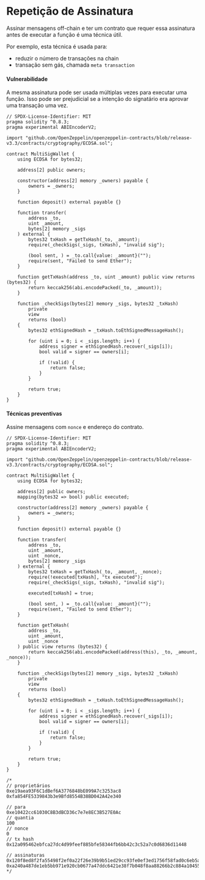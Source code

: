 # Repetição de Assinatura

Assinar mensagens off-chain e ter um contrato que requer essa assinatura antes de executar a função é uma técnica útil.

Por exemplo, esta técnica é usada para:

* reduzir o número de transações na  chain
* transação sem gás, chamada `meta transaction`

#### Vulnerabilidade <a href="#vulnerability" id="vulnerability"></a>

A mesma assinatura pode ser usada múltiplas vezes para executar uma função. Isso pode ser prejudicial se a intenção do signatário era aprovar uma transação uma vez.

```solidity
// SPDX-License-Identifier: MIT
pragma solidity ^0.8.3;
pragma experimental ABIEncoderV2;

import "github.com/OpenZeppelin/openzeppelin-contracts/blob/release-v3.3/contracts/cryptography/ECDSA.sol";

contract MultiSigWallet {
    using ECDSA for bytes32;

    address[2] public owners;

    constructor(address[2] memory _owners) payable {
        owners = _owners;
    }

    function deposit() external payable {}

    function transfer(
        address _to,
        uint _amount,
        bytes[2] memory _sigs
    ) external {
        bytes32 txHash = getTxHash(_to, _amount);
        require(_checkSigs(_sigs, txHash), "invalid sig");

        (bool sent, ) = _to.call{value: _amount}("");
        require(sent, "Failed to send Ether");
    }

    function getTxHash(address _to, uint _amount) public view returns (bytes32) {
        return keccak256(abi.encodePacked(_to, _amount));
    }

    function _checkSigs(bytes[2] memory _sigs, bytes32 _txHash)
        private
        view
        returns (bool)
    {
        bytes32 ethSignedHash = _txHash.toEthSignedMessageHash();

        for (uint i = 0; i < _sigs.length; i++) {
            address signer = ethSignedHash.recover(_sigs[i]);
            bool valid = signer == owners[i];

            if (!valid) {
                return false;
            }
        }

        return true;
    }
}
```

#### Técnicas preventivas <a href="#preventative-techniques" id="preventative-techniques"></a>

Assine mensagens com `nonce` e endereço do contrato.

```solidity
// SPDX-License-Identifier: MIT
pragma solidity ^0.8.3;
pragma experimental ABIEncoderV2;

import "github.com/OpenZeppelin/openzeppelin-contracts/blob/release-v3.3/contracts/cryptography/ECDSA.sol";

contract MultiSigWallet {
    using ECDSA for bytes32;

    address[2] public owners;
    mapping(bytes32 => bool) public executed;

    constructor(address[2] memory _owners) payable {
        owners = _owners;
    }

    function deposit() external payable {}

    function transfer(
        address _to,
        uint _amount,
        uint _nonce,
        bytes[2] memory _sigs
    ) external {
        bytes32 txHash = getTxHash(_to, _amount, _nonce);
        require(!executed[txHash], "tx executed");
        require(_checkSigs(_sigs, txHash), "invalid sig");

        executed[txHash] = true;

        (bool sent, ) = _to.call{value: _amount}("");
        require(sent, "Failed to send Ether");
    }

    function getTxHash(
        address _to,
        uint _amount,
        uint _nonce
    ) public view returns (bytes32) {
        return keccak256(abi.encodePacked(address(this), _to, _amount, _nonce));
    }

    function _checkSigs(bytes[2] memory _sigs, bytes32 _txHash)
        private
        view
        returns (bool)
    {
        bytes32 ethSignedHash = _txHash.toEthSignedMessageHash();

        for (uint i = 0; i < _sigs.length; i++) {
            address signer = ethSignedHash.recover(_sigs[i]);
            bool valid = signer == owners[i];

            if (!valid) {
                return false;
            }
        }

        return true;
    }
}

/*
// proprietários
0xe19aea93F6C1dBef6A3776848bE099A7c3253ac8
0xfa854FE5339843b3e9Bfd8554B38BD042A42e340

// para
0xe10422cc61030C8B3dBCD36c7e7e8EC3B527E0Ac
// quantia
100
// nonce
0
// tx hash
0x12a095462ebfca27dc4d99feef885bfe58344fb6bb42c3c52a7c0d6836d11448

// assinaturas
0x120f8ed8f2fa55498f2ef0a22f26e39b9b51ed29cc93fe0ef3ed1756f58fad0c6eb5a1d6f3671f8d5163639fdc40bb8720de6d8f2523077ad6d1138a60923b801c
0xa240a487de1eb5bb971e920cb0677a47ddc6421e38f7b048f8aa88266b2c884a10455a52dc76a203a1a9a953418469f9eec2c59e87201bbc8db0e4d9796935cb1b
*/
```
